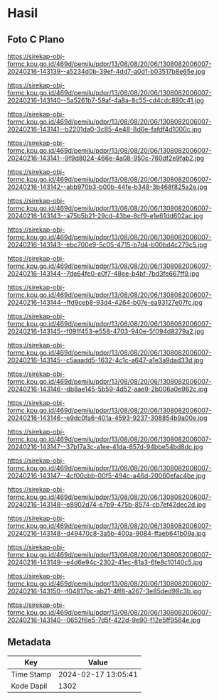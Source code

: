 # Hasil

## Foto C Plano

https://sirekap-obj-formc.kpu.go.id/469d/pemilu/pdpr/13/08/08/20/06/1308082006007-20240216-143139--a5234d0b-39ef-4dd7-a0d1-b03517b8e65e.jpg

https://sirekap-obj-formc.kpu.go.id/469d/pemilu/pdpr/13/08/08/20/06/1308082006007-20240216-143140--5a5261b7-59af-4a8a-8c55-cd4cdc880c41.jpg

https://sirekap-obj-formc.kpu.go.id/469d/pemilu/pdpr/13/08/08/20/06/1308082006007-20240216-143141--b2201da0-3c85-4e48-8d0e-fafdf4d1000c.jpg

https://sirekap-obj-formc.kpu.go.id/469d/pemilu/pdpr/13/08/08/20/06/1308082006007-20240216-143141--9f9d8024-466e-4a08-950c-760df2e9fab2.jpg

https://sirekap-obj-formc.kpu.go.id/469d/pemilu/pdpr/13/08/08/20/06/1308082006007-20240216-143142--abb970b3-b00b-44fe-b348-3b468f825a2e.jpg

https://sirekap-obj-formc.kpu.go.id/469d/pemilu/pdpr/13/08/08/20/06/1308082006007-20240216-143143--a75b5b21-29cd-43be-8cf9-e1e61dd602ac.jpg

https://sirekap-obj-formc.kpu.go.id/469d/pemilu/pdpr/13/08/08/20/06/1308082006007-20240216-143143--ebc700e9-5c05-4715-b7d4-b00bd4c279c5.jpg

https://sirekap-obj-formc.kpu.go.id/469d/pemilu/pdpr/13/08/08/20/06/1308082006007-20240216-143144--7de64fe0-e0f7-48ee-b4bf-7bd3fe667ff9.jpg

https://sirekap-obj-formc.kpu.go.id/469d/pemilu/pdpr/13/08/08/20/06/1308082006007-20240216-143144--ffd9ceb8-93d4-4264-b07e-ea93127e07fc.jpg

https://sirekap-obj-formc.kpu.go.id/469d/pemilu/pdpr/13/08/08/20/06/1308082006007-20240216-143145--f091f453-e558-4703-940e-5f094d8279a2.jpg

https://sirekap-obj-formc.kpu.go.id/469d/pemilu/pdpr/13/08/08/20/06/1308082006007-20240216-143145--c5aaadd5-1632-4c1c-a647-a1e3a9dad33d.jpg

https://sirekap-obj-formc.kpu.go.id/469d/pemilu/pdpr/13/08/08/20/06/1308082006007-20240216-143146--db8ae145-5b59-4d52-aae9-2b006a0e962c.jpg

https://sirekap-obj-formc.kpu.go.id/469d/pemilu/pdpr/13/08/08/20/06/1308082006007-20240216-143146--e9dc0fa6-401a-4593-9237-308854b9a00e.jpg

https://sirekap-obj-formc.kpu.go.id/469d/pemilu/pdpr/13/08/08/20/06/1308082006007-20240216-143147--37b17a3c-a1ee-41da-857d-94bbe54bd8dc.jpg

https://sirekap-obj-formc.kpu.go.id/469d/pemilu/pdpr/13/08/08/20/06/1308082006007-20240216-143147--4cf00cbb-00f5-494c-a46d-20060efac4be.jpg

https://sirekap-obj-formc.kpu.go.id/469d/pemilu/pdpr/13/08/08/20/06/1308082006007-20240216-143148--e8902d74-e7b9-475b-8574-cb7ef42dec2d.jpg

https://sirekap-obj-formc.kpu.go.id/469d/pemilu/pdpr/13/08/08/20/06/1308082006007-20240216-143148--d49470c8-3a5b-400a-9084-ffaeb641b09a.jpg

https://sirekap-obj-formc.kpu.go.id/469d/pemilu/pdpr/13/08/08/20/06/1308082006007-20240216-143149--e4d6e94c-2302-41ec-81a3-6fe8c10140c5.jpg

https://sirekap-obj-formc.kpu.go.id/469d/pemilu/pdpr/13/08/08/20/06/1308082006007-20240216-143150--f04817bc-ab21-4ff8-a267-3e85ded99c3b.jpg

https://sirekap-obj-formc.kpu.go.id/469d/pemilu/pdpr/13/08/08/20/06/1308082006007-20240216-143140--0652f6e5-7d5f-422d-9e90-f12e5ff9584e.jpg


## Metadata

| Key        | Value               |
| ---------- | ------------------- |
| Time Stamp | 2024-02-17 13:05:41 |
| Kode Dapil | 1302                |



